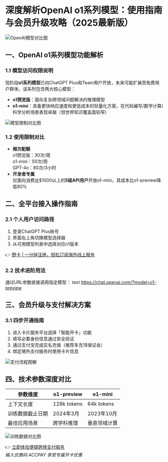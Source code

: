 # 深度解析OpenAI o1系列模型：使用指南与会员升级攻略（2025最新版）

![OpenAI模型对比图](https://bbtdd.com/wp-content/uploads/img/912494008238149.webp)

## 一、OpenAI o1系列模型功能解析

### 1.1 模型访问权限说明
现阶段**o1系列模型**已向ChatGPT Plus和Team用户开放，未来可能扩展至免费用户群体。该系列包含两大核心模型：

- **o1预览版**：面向复杂跨领域问题解决的推理模型
- **o1-mini**：具备更快响应速度和更低成本的轻量化方案，在代码编写/数学计算/科学分析场景表现卓越（但世界知识覆盖面较窄）

![模型限制对比图](https://bbtdd.com/wp-content/uploads/img/06864413097.webp)

### 1.2 使用限制对比
- **频次配额**  
  o1预览版：30次/周  
  o1-mini：50次/周  
  GPT-4o：80次/3小时
- **开发者专属**  
  仅面向消费达$1000以上的**5级API用户**开放o1-mini，其成本比o1-preview降低80%

## 二、全平台接入操作指南

### 2.1 个人用户访问路径
1. 登录ChatGPT Plus账号
2. 界面右上角切换模型选择器
3. 从可用模型列表中选择对应o1版本

👉 [野卡 | 一分钟注册，轻松订阅海外线上服务](https://bbtdd.com/yeka)

### 2.2 技术进阶用法
通过URL参数直接调用指定模型：
text
https://chat.openai.com/?model=o1-preview


## 三、会员升级与支付解决方案

### 3.1 四步开通指南
1. 进入卡片服务平台选择「智能开卡」功能
2. 填写必要身份信息通过安全验证
3. 通过支付宝完成实名充值（推荐多充1$保证金）
4. 绑定境外支付服务时使用卡片信息

![支付流程图解](https://bbtdd.com/wp-content/uploads/img/61461394422663.webp)

## 四、技术参数深度对比
| 参数维度         | o1-preview    | o1-mini       |
|------------------|---------------|---------------|
| 上下文长度       | 128k tokens   | 64k tokens    |
| 训练数据截止日期 | 2024年3月     | 2023年10月    |
| 最佳应用场景     | 跨学科推理    | 垂直领域计算  |

![训练数据对比图](https://bbtdd.com/wp-content/uploads/img/36155939742800.webp)

👉 [立即体验便捷跨境支付服务](https://bbtdd.com/yeka)  
*输入优惠码 ACCPAY 享受专属开卡优惠*